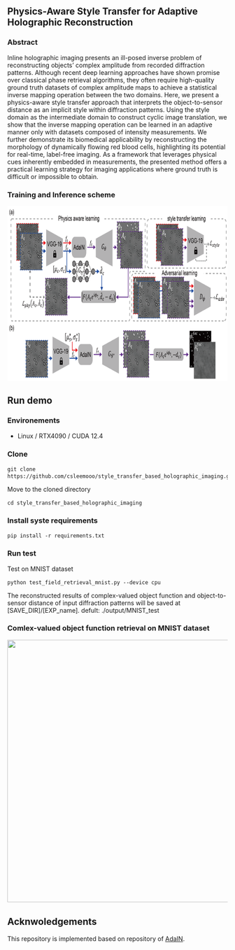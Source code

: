 ## Physics-Aware Style Transfer for Adaptive Holographic Reconstruction 
### Abstract
Inline holographic imaging presents an ill-posed inverse problem of reconstructing objects’ complex amplitude from recorded diffraction patterns. Although recent deep learning approaches have shown promise over classical phase retrieval algorithms, they often require high-quality ground truth datasets of complex amplitude maps to achieve a statistical inverse mapping operation between the two domains. Here, we present a physics-aware style transfer approach that interprets the object-to-sensor distance as an implicit style within diffraction patterns. Using the style domain as the intermediate domain to construct cyclic image translation, we show that the inverse mapping operation can be learned in an adaptive manner only with datasets composed of intensity measurements. We further demonstrate its biomedical applicability by reconstructing the morphology of dynamically flowing red blood cells, highlighting its potential for real-time, label-free imaging. As a framework that leverages physical cues inherently embedded in measurements, the presented method offers a practical learning strategy for imaging applications where ground truth is difficult or impossible to obtain.

### Training and Inference scheme
<p align = "center">
<img src="/Figures/training.png" width="800" height="400">
</p>

## Run demo
### Environements
- Linux / RTX4090 / CUDA 12.4
### Clone
```
git clone https://github.com/csleemooo/style_transfer_based_holographic_imaging.git
```
Move to the cloned directory
```
cd style_transfer_based_holographic_imaging
```
### Install syste requirements
```
pip install -r requirements.txt
```
### Run test
Test on MNIST dataset
```
python test_field_retrieval_mnist.py --device cpu
```
The reconstructed results of complex-valued object function and object-to-sensor distance of input diffraction patterns will be saved at [SAVE_DIR]/[EXP_name]. defult: ./output/MNIST_test

### Comlex-valued object function retrieval on MNIST dataset 
<p align = "center">
<img src="/Figures/Mnist-result.png" width="800" height="600">
</p>

## Acknwoledgements
This repository is implemented based on repository of [AdaIN](https://github.com/naoto0804/pytorch-AdaIN).
